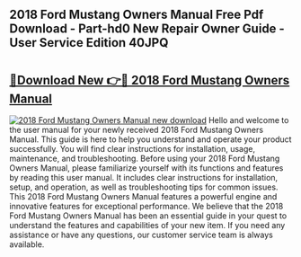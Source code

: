 ## 2018 Ford Mustang Owners Manual Free Pdf Download - Part-hd0 New Repair Owner Guide - User Service Edition 40JPQ

# <h2><a href="http://bc3416.oget.top/?id=2018+Ford+Mustang+Owners+Manual">🔗Download New 👉🔴 2018 Ford Mustang Owners Manual</a></h2>

[![2018 Ford Mustang Owners Manual new download](https://i.imgur.com/5g1atiW.png)](http://bc3416.oget.top/?id=2018+Ford+Mustang+Owners+Manual)
Hello and welcome to the user manual for your newly received 2018 Ford Mustang Owners Manual. This guide is here to help you understand and operate your product successfully. You will find clear instructions for installation, usage, maintenance, and troubleshooting. Before using your 2018 Ford Mustang Owners Manual, please familiarize yourself with its functions and features by reading this user manual. It includes clear instructions for installation, setup, and operation, as well as troubleshooting tips for common issues. This 2018 Ford Mustang Owners Manual features a powerful engine and innovative features for exceptional performance. We believe that the 2018 Ford Mustang Owners Manual has been an essential guide in your quest to understand the features and capabilities of your new item. If you need any assistance or have any questions, our customer service team is always available.
